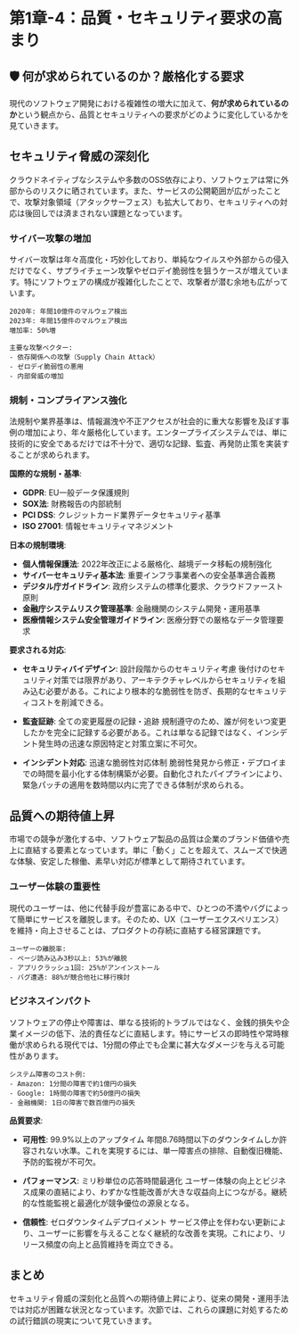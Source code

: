 # 第1章-4：品質・セキュリティ要求の高まり

## 🛡️ 何が求められているのか？厳格化する要求

現代のソフトウェア開発における複雑性の増大に加えて、**何が求められているのか**という観点から、品質とセキュリティへの要求がどのように変化しているかを見ていきます。

## セキュリティ脅威の深刻化

クラウドネイティブなシステムや多数のOSS依存により、ソフトウェアは常に外部からのリスクに晒されています。また、サービスの公開範囲が広がったことで、攻撃対象領域（アタックサーフェス）も拡大しており、セキュリティへの対応は後回しでは済まされない課題となっています。

### サイバー攻撃の増加

サイバー攻撃は年々高度化・巧妙化しており、単純なウイルスや外部からの侵入だけでなく、サプライチェーン攻撃やゼロデイ脆弱性を狙うケースが増えています。特にソフトウェアの構成が複雑化したことで、攻撃者が潜む余地も広がっています。

```
2020年: 年間10億件のマルウェア検出
2023年: 年間15億件のマルウェア検出
増加率: 50%増

主要な攻撃ベクター:
- 依存関係への攻撃（Supply Chain Attack）
- ゼロデイ脆弱性の悪用
- 内部脅威の増加
```

### 規制・コンプライアンス強化

法規制や業界基準は、情報漏洩や不正アクセスが社会的に重大な影響を及ぼす事例の増加により、年々厳格化しています。エンタープライズシステムでは、単に技術的に安全であるだけでは不十分で、適切な記録、監査、再発防止策を実装することが求められます。

**国際的な規制・基準**:
* **GDPR**: EU一般データ保護規則
* **SOX法**: 財務報告の内部統制
* **PCI DSS**: クレジットカード業界データセキュリティ基準
* **ISO 27001**: 情報セキュリティマネジメント

**日本の規制環境**:
* **個人情報保護法**: 2022年改正による厳格化、越境データ移転の規制強化
* **サイバーセキュリティ基本法**: 重要インフラ事業者への安全基準適合義務
* **デジタル庁ガイドライン**: 政府システムの標準化要求、クラウドファースト原則
* **金融庁システムリスク管理基準**: 金融機関のシステム開発・運用基準
* **医療情報システム安全管理ガイドライン**: 医療分野での厳格なデータ管理要求

**要求される対応**:

* **セキュリティバイデザイン**: 設計段階からのセキュリティ考慮
  後付けのセキュリティ対策では限界があり、アーキテクチャレベルからセキュリティを組み込む必要がある。これにより根本的な脆弱性を防ぎ、長期的なセキュリティコストを削減できる。

* **監査証跡**: 全ての変更履歴の記録・追跡
  規制遵守のため、誰が何をいつ変更したかを完全に記録する必要がある。これは単なる記録ではなく、インシデント発生時の迅速な原因特定と対策立案に不可欠。

* **インシデント対応**: 迅速な脆弱性対応体制
  脆弱性発見から修正・デプロイまでの時間を最小化する体制構築が必要。自動化されたパイプラインにより、緊急パッチの適用を数時間以内に完了できる体制が求められる。

## 品質への期待値上昇

市場での競争が激化する中、ソフトウェア製品の品質は企業のブランド価値や売上に直結する要素となっています。単に「動く」ことを超えて、スムーズで快適な体験、安定した稼働、素早い対応が標準として期待されています。

### ユーザー体験の重要性

現代のユーザーは、他に代替手段が豊富にある中で、ひとつの不満やバグによって簡単にサービスを離脱します。そのため、UX（ユーザーエクスペリエンス）を維持・向上させることは、プロダクトの存続に直結する経営課題です。

```
ユーザーの離脱率:
- ページ読み込み3秒以上: 53%が離脱
- アプリクラッシュ1回: 25%がアンインストール
- バグ遭遇: 88%が競合他社に移行検討
```

### ビジネスインパクト

ソフトウェアの停止や障害は、単なる技術的トラブルではなく、金銭的損失や企業イメージの低下、法的責任などに直結します。特にサービスの即時性や常時稼働が求められる現代では、1分間の停止でも企業に甚大なダメージを与える可能性があります。

```
システム障害のコスト例:
- Amazon: 1分間の障害で約1億円の損失
- Google: 1時間の障害で約50億円の損失
- 金融機関: 1日の障害で数百億円の損失
```

**品質要求**:

* **可用性**: 99.9%以上のアップタイム
  年間8.76時間以下のダウンタイムしか許容されない水準。これを実現するには、単一障害点の排除、自動復旧機能、予防的監視が不可欠。

* **パフォーマンス**: ミリ秒単位の応答時間最適化
  ユーザー体験の向上とビジネス成果の直結により、わずかな性能改善が大きな収益向上につながる。継続的な性能監視と最適化が競争優位の源泉となる。

* **信頼性**: ゼロダウンタイムデプロイメント
  サービス停止を伴わない更新により、ユーザーに影響を与えることなく継続的な改善を実現。これにより、リリース頻度の向上と品質維持を両立できる。

## まとめ

セキュリティ脅威の深刻化と品質への期待値上昇により、従来の開発・運用手法では対応が困難な状況となっています。次節では、これらの課題に対処するための試行錯誤の現実について見ていきます。

